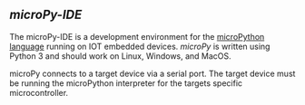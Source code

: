 ## ***microPy-IDE***

The microPy-IDE is a development environment for the [microPython language](https://micropython.org/) running on IOT embedded devices.
*microPy* is written using Python 3 and should work on Linux, Windows, and MacOS. 

microPy connects to a target device via a serial port. The target device must be running the microPython interpreter for the targets specific microcontroller.



